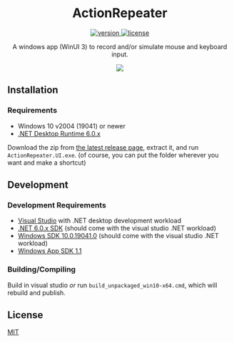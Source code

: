 <div align="center">

# ActionRepeater

<a href="https://github.com/cyberrex5/ActionRepeater/releases">
<img src="https://img.shields.io/github/v/release/cyberrex5/ActionRepeater?include_prereleases"
    alt="version" />
</a>
<a href="https://github.com/cyberrex5/ActionRepeater/blob/main/LICENSE">
<img src="https://img.shields.io/github/license/cyberrex5/ActionRepeater?color=lightgrey"
    alt="license" />
</a>

<br/>

A windows app (WinUI 3) to record and/or simulate mouse and keyboard input.

![](https://github.com/cyberrex5/ActionRepeater/blob/4e93e87b990ef8dea6086a8d73526b03d70fe920/screenshots/0.2.0-alpha.png?raw=true)

</div>

## Installation

### Requirements

 - Windows 10 v2004 (19041) or newer
 - [.NET Desktop Runtime 6.0.x](https://dotnet.microsoft.com/en-us/download/dotnet/6.0)

Download the zip from [the latest release page](https://github.com/cyberrex5/ActionRepeater/releases/latest), extract it, and run `ActionRepeater.UI.exe`. (of course, you can put the folder wherever you want and make a shortcut)

## Development

### Development Requirements

 - [Visual Studio](https://visualstudio.microsoft.com/downloads/) with .NET desktop development workload
 - [.NET 6.0.x SDK](https://dotnet.microsoft.com/en-us/download/dotnet/6.0) (should come with the visual studio .NET workload)
 - [Windows SDK 10.0.19041.0](https://developer.microsoft.com/en-us/windows/downloads/sdk-archive/) (should come with the visual studio .NET workload)
 - [Windows App SDK 1.1](https://docs.microsoft.com/en-us/windows/apps/windows-app-sdk/downloads)

### Building/Compiling

Build in visual studio *or* run `build_unpackaged_win10-x64.cmd`, which will rebuild and publish.

## License

[MIT](https://github.com/cyberrex5/ActionRepeater/blob/main/LICENSE)

